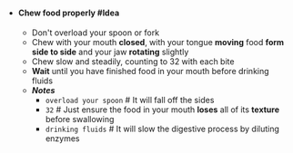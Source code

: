 - #### Chew food properly #Idea
	- Don't overload your spoon or fork
	- Chew with your mouth **closed**, with your tongue **moving** food **form side to side** and your jaw **rotating** slightly
	- Chew slow and steadily, counting to 32 with each bite
	- **Wait** until you have finished food in your mouth before drinking fluids
	- ***Notes***
		- `overload your spoon` # It will fall off the sides
		- `32` # Just ensure the food in your mouth **loses** all of its **texture** before swallowing
		- `drinking fluids` # It will slow the digestive process by diluting enzymes